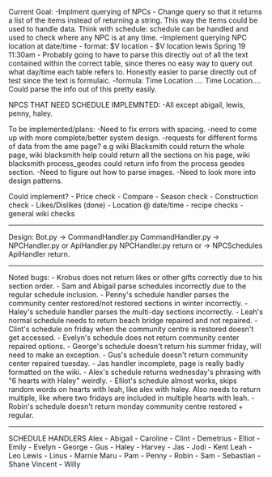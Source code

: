 Current Goal:
-Implment querying of NPCs
    - Change query so that it returns a list of the items instead of returning a string. This way the items
    could be used to handle data. Think with schedule: schedule can be handled and used to check where
    any NPC is at any time.
-Implement querying NPC location at date/time
    - format: $V location <NPC> <Season> <Day> <Time>
    - $V location lewis Spring 19 11:30am
    - Probably going to have to parse this directly out of all the text contained within the correct table,
        since theres no easy way to query out what day/time each table refers to. Honestly easier to parse
        directly out of test since the text is formulaic.
        -formula: <day of week> Time Location <time> <location> <time> <location> .... <day of week> Time Location....
        Could parse the info out of this pretty easily.

NPCS THAT NEED SCHEDULE IMPLEMNTED:
    -All except abigail, lewis, penny, haley.
    
To be implemented/plans:
    -Need to fix errors with spacing.
    -need to come up with more complete/better system design.
            -requests for different forms of data from the ame page? e.g wiki Blacksmith could return the whole page,
            wiki blacksmith help could return all the sections on his page, wiki blacksmith process_geodes could
            return info from the process geodes section.
    -Need to figure out how to parse images.
    -Need to look more into design patterns.

Could implement?
    - Price check
    - Compare
    - Season check
    - Construction check
    - Likes/Dislikes (done)
    - Location @ date/time
    - recipe checks
    - general wiki checks

----------------------------------------------------------------------------------------------------
Design:
Bot.py -> CommandHandler.py 
CommandHandler.py -> NPCHandler.py or ApiHandler.py
NPCHandler.py return or -> NPCSchedules
ApiHandler return.

----------------------------------------------------------------------------------------------------
Noted bugs:
    - Krobus does not return likes or other gifts correctly due to his section order.
    - Sam and Abigail parse schedules incorrectly due to the regular schedule inclusion.
    - Penny's schedule handler parses the community center restored/not restored sections in winter incorrectly.
    - Haley's schedule handler parses the multi-day sections incorrectly.
    - Leah's normal schedule needs to return beach bridge repaired and not repaired.
    - Clint's schedule on friday when the community centre is restored doesn't get accessed.
    - Evelyn's schedule does not return community center repaired options.
    - George's schedule doesn't return his summer friday, will need to make an exception.
    - Gus's schedule doesn't return community center repaired tuesday.
    - Jas handler incomplete, page is really badly formatted on the wiki.
    - Alex's schedule returns wednesday's phrasing with "6 hearts with Haley" weirdly.
    - Elliot's schedule almost works, skips random words on hearts with leah, like alex with haley.
        Also needs to return multiple, like where two fridays are included in multiple hearts with leah.
    - Robin's schedule doesn't return monday community centre restored + regular.

-----------------------------------------------------------------------------------------------------
SCHEDULE HANDLERS
 Alex -
 Abigail -
 Caroline -
 Clint -
 Demetrius -
 Elliot -
 Emily -
 Evelyn -
 George -
 Gus -
 Haley -
 Harvey -
 Jas -
 Jodi -
 Kent
 Leah -
 Leo
 Lewis -
 Linus -
 Marnie
 Maru -
Pam -
Penny -
Robin -
Sam -
Sebastian -
Shane
Vincent -
Willy



    